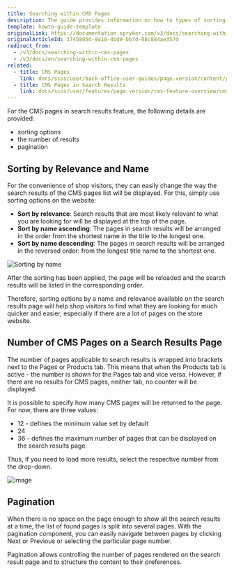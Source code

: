 ```yaml
---
title: Searching within CMS Pages
description: The guide provides information on how to types of sorting options applied to search results in the Storefront.
template: howto-guide-template
originalLink: https://documentation.spryker.com/v3/docs/searching-within-cms-pages
originalArticleId: 3745805d-9a18-4bd9-bb7d-08c884ae357d
redirect_from:
  - /v3/docs/searching-within-cms-pages
  - /v3/docs/en/searching-within-cms-pages
related:
  - title: CMS Pages
    link: docs/scos/user/back-office-user-guides/page.version/content/pages/cms-pages.html
  - title: CMS Pages in Search Results
    link: docs/scos/user/features/page.version/cms-feature-overview/cms-pages-in-search-results-overview.html
---
```


For the CMS pages in search results feature, the following details are provided:

* sorting options
* the number of results
* pagination

## Sorting by Relevance and Name

For the convenience of shop visitors, they can easily change the way the search results of the CMS pages list will be displayed. For this, simply use sorting options on the website:

* **Sort by relevance**: Search results that are most likely relevant to what you are looking for will be displayed at the top of the page.
* **Sort by name ascending**: The pages in search results will be arranged in the order from the shortest name in the title to the longest one.
* **Sort by name descending**: The pages in search results will be arranged in the reversed order: from the longest title name to the shortest one.

![Sorting by name](https://spryker.s3.eu-central-1.amazonaws.com/docs/User+Guides/Shop+User+Guides/Searching+within+CMS+Pages/sort-by-name.png) 

After the sorting has been applied, the page will be reloaded and the search results will be listed in the corresponding order.

Therefore, sorting options by a name and relevance available on the search results page will help shop visitors to find what they are looking for much quicker and easier, especially if there are a lot of pages on the store website.

## Number of CMS Pages on a Search Results Page

The number of pages applicable to search results is wrapped into brackets next to the Pages or Products tab. This means that when the Products tab is active - the number is shown for the Pages tab and vice versa. However, if there are no results for CMS pages, neither tab, no counter will be displayed.

It is possible to specify how many CMS pages will be returned to the page. For now, there are three values:

* 12 - defines the minimum value set by default
* 24
* 36 - defines the maximum number of pages that can be displayed on the search results page.

Thus, if you need to load more results, select the respective number from the drop-down.

![image](https://spryker.s3.eu-central-1.amazonaws.com/docs/User+Guides/Shop+User+Guides/Searching+within+CMS+Pages/pages-number.png) 

## Pagination

When there is no space on the page enough to show all the search results at a time, the list of found pages is split into several pages. With the pagination component, you can easily navigate between pages by clicking Next or Previous or selecting the particular page number.

Pagination allows controlling the number of pages rendered on the search result page and to structure the content to their preferences.

<!-- Last review date: Feb 18, 2019 -->
